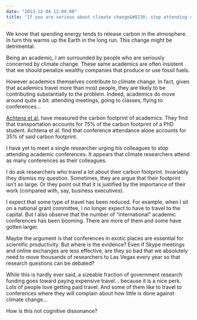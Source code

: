 ```yaml
---
date: "2013-12-04 12:00:00"
title: "If you are serious about climate change&#8230; stop attending conferences?"
---
```




We know that spending energy tends to release carbon in the atmosphere. In turn this warms up the Earth in the long run. This change might be detrimental.

Being an academic, I am surrounded by people who are seriously concerned by climate change. These same academics are often insistent that we should penalize wealthy companies that produce or use fossil fuels.

However academics themselves contribute to climate change. In fact, given that academics travel more than most people, they are likely to be contributing substantially to the problem. Indeed, academics do move around quite a bit: attending meetings, going to classes, flying to conferences&hellip;

[Achtena et al.](http://www.sciencedirect.com/science/article/pii/S1470160X13002306) have measured the carbon footprint of academics. They find that transportation accounts for 75% of the carbon footprint of a PhD student. Achtena et al. find that conference attendance alone accounts for 35% of said carbon footprint.

I have yet to meet a single researcher urging his colleagues to stop attending academic conferences. It appears that climate researchers attend as many conferences as their colleagues.

I do ask researchers who travel a lot about their carbon footprint. Invariably they dismiss my question. Sometimes, they are argue that their footprint isn&rsquo;t so large. Or they point out that it is justified by the importance of their work (compared with, say, business executives).

I expect that some type of travel has been reduced. For example, when I sit on a national grant committee, I no longer expect to have to travel to the capital. But I also observe that the number of &ldquo;international&rdquo; academic conferences has been booming. There are more of them and some have gotten larger.

Maybe the argument is that conferences in exotic places are essential for scientific productivity. But where is the evidence? Even if Skype meetings and online exchanges are less effective, are they so bad that we absolutely need to move thousands of researchers to Las Vegas every year so that research questions can be debated?

While this is hardly ever said, a sizeable fraction of government research funding goes toward paying expensive travel&hellip; because it is a nice perk. Lots of people love getting paid travel. And some of them like to travel to conferences where they will complain about how little is done against climate change&hellip;

How is this not cognitive dissonance?

